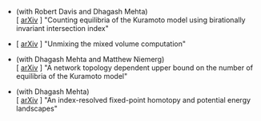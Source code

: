 - (with Robert Davis and Dhagash Mehta)  
  [ [arXiv](http://arxiv.org/abs/1708.09246) ]
  "Counting equilibria of the Kuramoto model using birationally invariant intersection index"

- [ [arXiv](https://arxiv.org/abs/1703.01684) ]
  "Unmixing the mixed volume computation"

- (with Dhagash Mehta and Matthew Niemerg)  
  [ [arXiv](http://arxiv.org/abs/1512.04987) ]
  "A network topology dependent upper bound on the number of equilibria of the Kuramoto model"

- (with Dhagash Mehta)  
  [ [arXiv](http://arxiv.org/abs/1504.06622) ]
  "An index-resolved fixed-point homotopy and potential energy landscapes"
